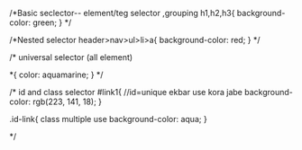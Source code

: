 /*Basic seclector-- element/teg selector ,grouping
h1,h2,h3{
    background-color: green;
}
*/

/*Nested selector
header>nav>ul>li>a{
    background-color: red;
} */

 /* universal selector (all element)

  *{
    color: aquamarine;
  }
    */
    
/* id and class selector
#link1{ //id=unique ekbar use kora jabe
    background-color: rgb(223, 141, 18);
}

.id-link{ class multiple use
    background-color: aqua;
}

*/
